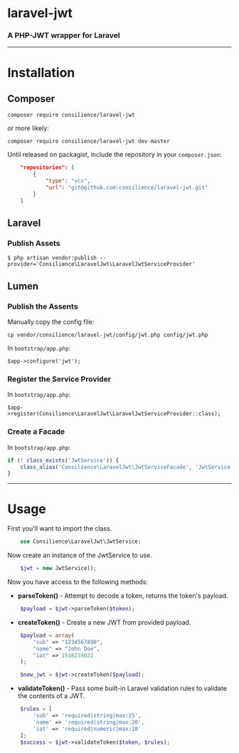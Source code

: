# laravel-jwt
### A PHP-JWT wrapper for Laravel
---


# Installation

## Composer

    composer require consilience/laravel-jwt

or more likely:

    composer require consilience/laravel-jwt dev-master

Until released on packagist, include the repository in your `composer.json`:

```json
    "repositories": [
        {
            "type": "vcs",
            "url": "git@github.com:consilience/laravel-jwt.git"
        }
    ]
```

## Laravel

### Publish Assets

`$ php artisan vendor:publish --provider='Consilience\LaravelJwt\LaravelJwtServiceProvider'`

## Lumen

### Publish the Assents

Manually copy the config file:

    cp vendor/consilience/laravel-jwt/config/jwt.php config/jwt.php

In `bootstrap/app.php`:

    $app->configure('jwt');

### Register the Service Provider

In `bootstrap/app.php`:

    $app->register(Consilience\LaravelJwt\LaravelJwtServiceProvider::class);

### Create a Facade

In `bootstrap/app.php`:

```php
if (! class_exists('JwtService')) {
    class_alias('Consilience\LaravelJwt\JwtServiceFacade', 'JwtService');
}
```

---

# Usage

First you'll want to import the class.

```php
    use Consilience\LaravelJwt\JwtService;
```

Now create an instance of the JwtService to use.

```php
    $jwt = new JwtService();
```

Now you have access to the following methods:

 * __parseToken()__ - Attempt to decode a token, returns the token's payload.
```php
    $payload = $jwt->parseToken($token);
```

 * __createToken()__ - Create a new JWT from provided payload.
```php
    $payload = array(
        "sub" => "1234567890",
        "name" => "John Doe",
        "iat" => 1516239022
    );

    $new_jwt = $jwt->createToken($payload);
```

 * __validateToken()__ - Pass some built-in Laravel validation rules to validate the contents of a JWT.
```php
    $rules = [
        'sub' => 'required|string|max:15',
        'name' => 'required|string|max:20',
        'iat' => 'required|numeric|max:10'
    ];
    $success = $jwt->validateToken($token, $rules);
```
